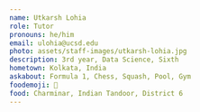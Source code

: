 ```yaml
---
name: Utkarsh Lohia
role: Tutor
pronouns: he/him
email: ulohia@ucsd.edu
photo: assets/staff-images/utkarsh-lohia.jpg
description: 3rd year, Data Science, Sixth
hometown: Kolkata, India
askabout: Formula 1, Chess, Squash, Pool, Gym
foodemoji: 🍕
food: Charminar, Indian Tandoor, District 6
---
```

